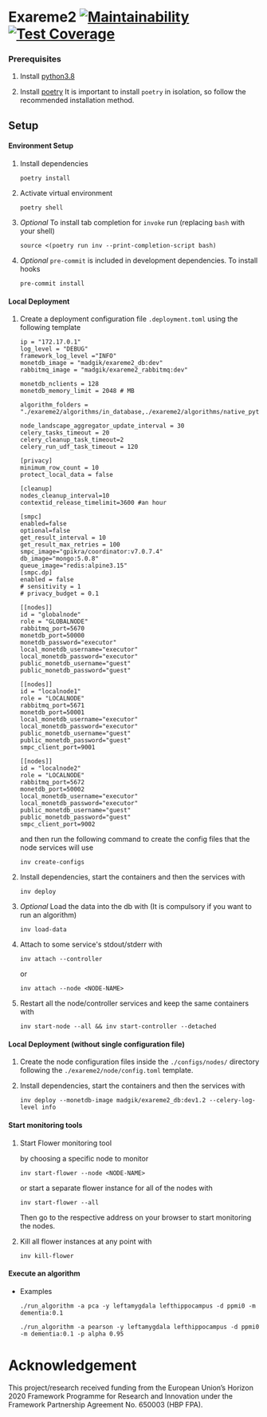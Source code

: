 # Exareme2 [![Maintainability](https://api.codeclimate.com/v1/badges/48216c43e4acff2fd7eb/maintainability)](https://codeclimate.com/github/madgik/exareme2/maintainability) [![Test Coverage](https://api.codeclimate.com/v1/badges/48216c43e4acff2fd7eb/test_coverage)](https://codeclimate.com/github/madgik/exareme2/test_coverage)

### Prerequisites

1. Install [python3.8](https://www.python.org/downloads/ "python3.8")

1. Install [poetry](https://python-poetry.org/ "poetry")
   It is important to install `poetry` in isolation, so follow the
   recommended installation method.

## Setup

#### Environment Setup

1. Install dependencies

   ```
   poetry install
   ```

1. Activate virtual environment

   ```
   poetry shell
   ```

1. *Optional* To install tab completion for `invoke` run  (replacing `bash` with your shell)

   ```
   source <(poetry run inv --print-completion-script bash)
   ```

1. _Optional_ `pre-commit` is included in development dependencies. To install hooks

   ```
   pre-commit install
   ```

#### Local Deployment

1. Create a deployment configuration file `.deployment.toml` using the following template

   ```
   ip = "172.17.0.1"
   log_level = "DEBUG"
   framework_log_level ="INFO"
   monetdb_image = "madgik/exareme2_db:dev"
   rabbitmq_image = "madgik/exareme2_rabbitmq:dev"

   monetdb_nclients = 128
   monetdb_memory_limit = 2048 # MB

   algorithm_folders = "./exareme2/algorithms/in_database,./exareme2/algorithms/native_python,./tests/algorithms"

   node_landscape_aggregator_update_interval = 30
   celery_tasks_timeout = 20
   celery_cleanup_task_timeout=2
   celery_run_udf_task_timeout = 120

   [privacy]
   minimum_row_count = 10
   protect_local_data = false

   [cleanup]
   nodes_cleanup_interval=10
   contextid_release_timelimit=3600 #an hour

   [smpc]
   enabled=false
   optional=false
   get_result_interval = 10
   get_result_max_retries = 100
   smpc_image="gpikra/coordinator:v7.0.7.4"
   db_image="mongo:5.0.8"
   queue_image="redis:alpine3.15"
   [smpc.dp]
   enabled = false
   # sensitivity = 1
   # privacy_budget = 0.1

   [[nodes]]
   id = "globalnode"
   role = "GLOBALNODE"
   rabbitmq_port=5670
   monetdb_port=50000
   monetdb_password="executor"
   local_monetdb_username="executor"
   local_monetdb_password="executor"
   public_monetdb_username="guest"
   public_monetdb_password="guest"

   [[nodes]]
   id = "localnode1"
   role = "LOCALNODE"
   rabbitmq_port=5671
   monetdb_port=50001
   local_monetdb_username="executor"
   local_monetdb_password="executor"
   public_monetdb_username="guest"
   public_monetdb_password="guest"
   smpc_client_port=9001

   [[nodes]]
   id = "localnode2"
   role = "LOCALNODE"
   rabbitmq_port=5672
   monetdb_port=50002
   local_monetdb_username="executor"
   local_monetdb_password="executor"
   public_monetdb_username="guest"
   public_monetdb_password="guest"
   smpc_client_port=9002

   ```

   and then run the following command to create the config files that the node services will use

   ```
   inv create-configs
   ```

1. Install dependencies, start the containers and then the services with

   ```
   inv deploy
   ```

1. _Optional_ Load the data into the db with
   (It is compulsory if you want to run an algorithm)

   ```
   inv load-data
   ```

1. Attach to some service's stdout/stderr with

   ```
   inv attach --controller
   ```

   or

   ```
   inv attach --node <NODE-NAME>
   ```

1. Restart all the node/controller services and keep the same containers with

   ```
   inv start-node --all && inv start-controller --detached
   ```

#### Local Deployment (without single configuration file)

1. Create the node configuration files inside the `./configs/nodes/` directory following the `./exareme2/node/config.toml` template.

1. Install dependencies, start the containers and then the services with

   ```
   inv deploy --monetdb-image madgik/exareme2_db:dev1.2 --celery-log-level info
   ```

#### Start monitoring tools

1. Start Flower monitoring tool

   by choosing a specific node to monitor

   ```
   inv start-flower --node <NODE-NAME>
   ```

   or start a separate flower instance for all of the nodes with

   ```
   inv start-flower --all
   ```

   Then go to the respective address on your browser to start monitoring the nodes.

1. Kill all flower instances at any point with

   ```
   inv kill-flower
   ```

#### Execute an algorithm

- Examples
  ```
  ./run_algorithm -a pca -y leftamygdala lefthippocampus -d ppmi0 -m dementia:0.1
  ```
  ```
  ./run_algorithm -a pearson -y leftamygdala lefthippocampus -d ppmi0 -m dementia:0.1 -p alpha 0.95
  ```

# Acknowledgement

This project/research received funding from the European Union’s Horizon 2020 Framework Programme for Research and Innovation under the Framework Partnership Agreement No. 650003 (HBP FPA).
